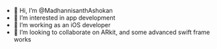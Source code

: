 - 👋 Hi, I’m @MadhannisanthAshokan
- 👀 I’m interested in app development
- 🌱 I’m working as an iOS developer
- 💞️ I’m looking to collaborate on ARkit, and some advanced swift frame works

<!---
MadhannisanthAshokan/MadhannisanthAshokan is a ✨ special ✨ repository because its `README.md` (this file) appears on your GitHub profile.
You can click the Preview link to take a look at your changes.
--->
